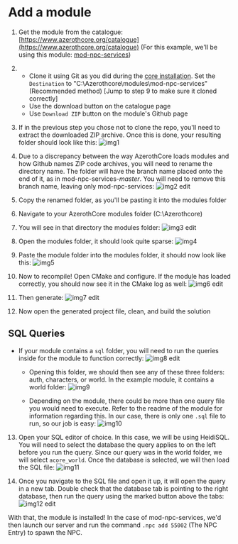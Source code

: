 # Add a module

1. Get the module from the catalogue: [https://www.azerothcore.org/catalogue](https://www.azerothcore.org/catalogue) (For this example, we'll be using this module: [mod-npc-services](https://www.azerothcore.org/catalogue.html#/details/177019524))

2. - Clone it using Git as you did during the [core installation](core-installation.md). Set the `Destination` to "C:\Azerothcore\modules\mod-npc-services" (Recommended method) [Jump to step 9 to make sure it cloned correctly]
	- Use the download button on the catalogue page
	- Use `Download ZIP` button on the module's Github page

3. If in the previous step you chose not to clone the repo, you'll need to extract the downloaded ZIP archive. Once this is done, your resulting folder should look like this:
![img1](https://user-images.githubusercontent.com/38561765/173752887-c4fae113-2615-4a6e-b5f7-33ebb61d024d.PNG)

4. Due to a discrepancy between the way AzerothCore loads modules and how Github names ZIP code archives, you will need to rename the directory name. The folder will have the branch name placed onto the end of it, as in mod-npc-services-_master_. You will need to remove this branch name, leaving only mod-npc-services:
![img2 edit](https://user-images.githubusercontent.com/38561765/173754536-947a7477-c06f-407d-a6c0-54b366ad17cb.png)

5. Copy the renamed folder, as you'll be pasting it into the modules folder

6. Navigate to your AzerothCore modules folder (C:\Azerothcore)

7. You will see in that directory the modules folder:
![img3 edit](https://user-images.githubusercontent.com/38561765/173755109-c5243fcc-2940-4a11-9e42-edd1d7016dca.png)

8. Open the modules folder, it should look quite sparse:
![img4](https://user-images.githubusercontent.com/38561765/173755212-11d86754-0ef5-4dd8-af8d-68dbe033f71c.PNG)

9. Paste the module folder into the modules folder, it should now look like this:
![img5](https://user-images.githubusercontent.com/38561765/173755380-9c46a74c-8342-46bb-83ae-df31d0532bfd.PNG)

10. Now to recompile! Open CMake and configure. If the module has loaded correctly, you should now see it in the CMake log as well:
![img6 edit](https://user-images.githubusercontent.com/38561765/173755762-8dbc188a-9d32-4629-ad51-834666f90b29.png)

11. Then generate:
![img7 edit](https://user-images.githubusercontent.com/38561765/173755809-62235d05-cdcd-45ec-beb2-6d59f5dc76bd.png)

12. Now open the generated project file, clean, and build the solution

## SQL Queries

- If your module contains a `sql` folder, you will need to run the queries inside for the module to function correctly:
![img8 edit](https://user-images.githubusercontent.com/38561765/173756389-d3b5e465-8083-4296-b28e-ce0f4de30e8d.png)

	- Opening this folder, we should then see any of these three folders: auth, characters, or world. In the example module, it contains a world folder:
![img9](https://user-images.githubusercontent.com/38561765/173756643-40bfee42-5160-47b8-8999-6e7bdd24c476.PNG)

	- Depending on the module, there could be more than one query file you would need to execute. Refer to the readme of the module for information regarding this. In our case, there is only one `.sql` file to run, so our job is easy:
![img10](https://user-images.githubusercontent.com/38561765/173757090-f2ac528f-ccba-4e70-b1c0-9a4b3bac7d0d.PNG)

13. Open your SQL editor of choice. In this case, we will be using HeidiSQL. You will need to select the database the query applies to on the left before you run the query. Since our query was in the world folder, we will select `acore_world`. Once the database is selected, we will then load the SQL file:
![img11](https://user-images.githubusercontent.com/38561765/173757454-9033e605-c026-49a9-a030-5baf384900e7.PNG)

14. Once you navigate to the SQL file and open it up, it will open the query in a new tab. Double check that the database tab is pointing to the right database, then run the query using the marked button above the tabs:
![img12 edit](https://user-images.githubusercontent.com/38561765/173758117-6f500fb3-a8a5-4819-a608-1222b7bc9802.png)

With that, the module is installed! In the case of mod-npc-services, we'd then launch our server and run the command `.npc add 55002` (The NPC Entry) to spawn the NPC.
